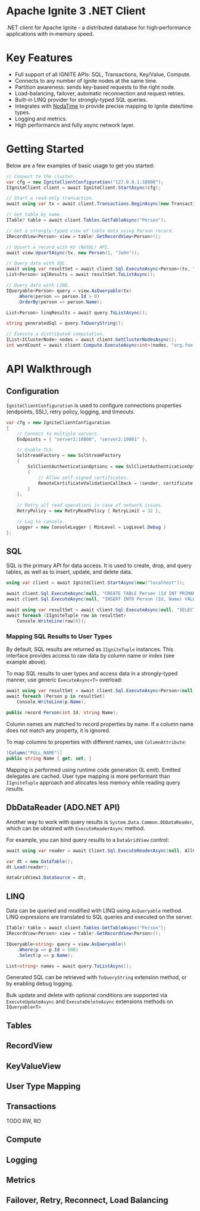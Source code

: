 # Apache Ignite 3 .NET Client

.NET client for Apache Ignite - a distributed database for high‑performance applications with in‑memory speed.


# Key Features

* Full support of all IGNITE APIs: SQL, Transactions, Key/Value, Compute.
* Connects to any number of Ignite nodes at the same time.
* Partition awareness: sends key-based requests to the right node.
* Load-balancing, failover, automatic reconnection and request retries.
* Built-in LINQ provider for strongly-typed SQL queries.
* Integrates with [NodaTime](https://nodatime.org/) to provide precise mapping to Ignite date/time types.
* Logging and metrics.
* High performance and fully async network layer.


# Getting Started

Below are a few examples of basic usage to get you started: 

```cs
// Connect to the cluster.
var cfg = new IgniteClientConfiguration("127.0.0.1:10800");
IIgniteClient client = await IgniteClient.StartAsync(cfg);

// Start a read-only transaction.
await using var tx = await client.Transactions.BeginAsync(new TransactionOptions { ReadOnly = true });

// Get table by name.
ITable? table = await client.Tables.GetTableAsync("Person");

// Get a strongly-typed view of table data using Person record.
IRecordView<Person> view = table!.GetRecordView<Person>();

// Upsert a record with KV (NoSQL) API.
await view.UpsertAsync(tx, new Person(1, "John"));

// Query data with SQL.
await using var resultSet = await client.Sql.ExecuteAsync<Person>(tx, "SELECT * FROM Person");
List<Person> sqlResults = await resultSet.ToListAsync();

// Query data with LINQ.
IQueryable<Person> query = view.AsQueryable(tx)
    .Where(person => person.Id > 0)
    .OrderBy(person => person.Name);

List<Person> linqResults = await query.ToListAsync();

string generatedSql = query.ToQueryString();

// Execute a distributed computation.
IList<IClusterNode> nodes = await client.GetClusterNodesAsync();
int wordCount = await client.Compute.ExecuteAsync<int>(nodes, "org.foo.bar.WordCountTask", "Hello, world!");
```

# API Walkthrough

## Configuration

`IgniteClientConfiguration` is used to configure connections properties (endpoints, SSL), retry policy, logging, and timeouts. 

```cs
var cfg = new IgniteClientConfiguration
{
    // Connect to multiple servers.
    Endpoints = { "server1:10800", "server2:10801" },

    // Enable TLS.
    SslStreamFactory = new SslStreamFactory
    {
        SslClientAuthenticationOptions = new SslClientAuthenticationOptions
        {
            // Allow self-signed certificates.
            RemoteCertificateValidationCallback = (sender, certificate, chain, errors) => true
        }
    },    
        
    // Retry all read operations in case of network issues.
    RetryPolicy = new RetryReadPolicy { RetryLimit = 32 },

    // Log to console.
    Logger = new ConsoleLogger { MinLevel = LogLevel.Debug }
};
```

## SQL

SQL is the primary API for data access. It is used to create, drop, and query tables, as well as to insert, update, and delete data. 

```cs
using var client = await IgniteClient.StartAsync(new("localhost"));

await client.Sql.ExecuteAsync(null, "CREATE TABLE Person (Id INT PRIMARY KEY, Name VARCHAR)");
await client.Sql.ExecuteAsync(null, "INSERT INTO Person (Id, Name) VALUES (1, 'John Doe')");

await using var resultSet = await client.Sql.ExecuteAsync(null, "SELECT Name FROM Person");
await foreach (IIgniteTuple row in resultSet)
    Console.WriteLine(row[0]);
```

### Mapping SQL Results to User Types

By default, SQL results are returned as `IIgniteTuple` instances. This interface provides access to raw data by column name or index (see example above).

To map SQL results to user types and access data in a strongly-typed manner, use generic `ExecuteAsync<T>` overload: 

```cs
await using var resultSet = await client.Sql.ExecuteAsync<Person>(null, "SELECT Name FROM Person");
await foreach (Person p in resultSet)
    Console.WriteLine(p.Name);
    
public record Person(int Id, string Name);
```

Column names are matched to record properties by name. If a column name does not match any property, it is ignored.

To map columns to properties with different names, use `ColumnAttribute`:

```cs
[Column("FULL_NAME")]
public string Name { get; set; }
```

Mapping is performed using runtime code generation (IL emit). Emitted delegates are cached. User type mapping is more performant than `IIgniteTuple` approach and allocates less memory while reading query results.

## DbDataReader (ADO.NET API)

Another way to work with query results is `System.Data.Common.DbDataReader`, which can be obtained with `ExecuteReaderAsync` method. 

For example, you can bind query results to a `DataGridView` control:

```cs
await using var reader = await Client.Sql.ExecuteReaderAsync(null, AllColumnsQuery);

var dt = new DataTable();
dt.Load(reader);

dataGridView1.DataSource = dt;
```

## LINQ

Data can be queried and modified with LINQ using `AsQueryable` method. 
LINQ expressions are translated to SQL queries and executed on the server. 

```cs
ITable? table = await client.Tables.GetTableAsync("Person");
IRecordView<Person> view = table!.GetRecordView<Person>();

IQueryable<string> query = view.AsQueryable()
    .Where(p => p.Id > 100)
    .Select(p => p.Name);

List<string> names = await query.ToListAsync();
```

Generated SQL can be retrieved with `ToQueryString` extension method, or by enabling debug logging.

Bulk update and delete with optional conditions are supported via `ExecuteUpdateAsync` and `ExecuteDeleteAsync` extensions methods on `IQueryable<T>`

## Tables

## RecordView

## KeyValueView

## User Type Mapping

## Transactions

TODO RW, RO

## Compute

## Logging

## Metrics

## Failover, Retry, Reconnect, Load Balancing
